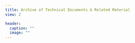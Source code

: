 ```yaml
---
title: Archive of Technical Documents & Related Material
view: 2

header:
  caption: ""
  image: ""
---
```

